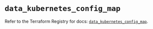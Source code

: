 # `data_kubernetes_config_map`

Refer to the Terraform Registry for docs: [`data_kubernetes_config_map`](https://registry.terraform.io/providers/hashicorp/kubernetes/2.36.0/docs/data-sources/config_map).
